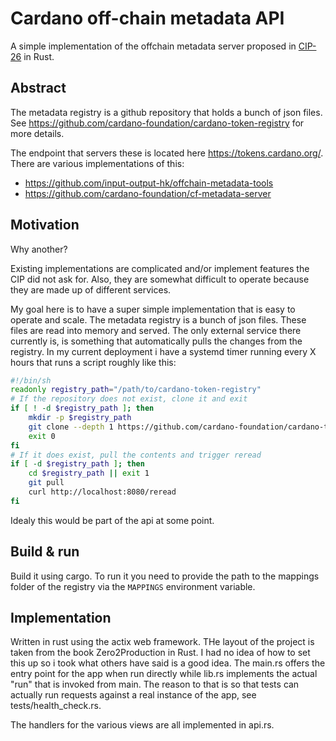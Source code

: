 # Cardano off-chain metadata API

A simple implementation of the offchain metadata server proposed in
[CIP-26](https://cips.cardano.org/cips/cip26/) in Rust.

## Abstract

The metadata registry is a github repository that holds a bunch of json files.
See <https://github.com/cardano-foundation/cardano-token-registry> for more details.

The endpoint that servers these is located here <https://tokens.cardano.org/>.
There are various implementations of this:

* <https://github.com/input-output-hk/offchain-metadata-tools>
* <https://github.com/cardano-foundation/cf-metadata-server>

## Motivation

Why another?

Existing implementations are complicated and/or implement features the CIP did not
ask for. Also, they are somewhat difficult to operate because they are made up
of different services.

My goal here is to have a super simple implementation that is easy to operate and
scale. The metadata registry is a bunch of json files. These files are read into
memory and served. The only external service there currently is, is something
that automatically pulls the changes from the registry. In my current deployment
i have a systemd timer running every X hours that runs a script roughly like this:

```bash
#!/bin/sh
readonly registry_path="/path/to/cardano-token-registry"
# If the repository does not exist, clone it and exit
if [ ! -d $registry_path ]; then
    mkdir -p $registry_path
    git clone --depth 1 https://github.com/cardano-foundation/cardano-token-registry.git $registry_path
    exit 0
fi
# If it does exist, pull the contents and trigger reread
if [ -d $registry_path ]; then
    cd $registry_path || exit 1
    git pull
    curl http://localhost:8080/reread
fi
```

Idealy this would be part of the api at some point.

## Build & run

Build it using cargo. To run it you need to provide the path to the mappings
folder of the registry via the `MAPPINGS` environment variable.

## Implementation

Written in rust using the actix web framework. THe layout of the project is
taken from the book Zero2Production in Rust. I had no idea of how to set
this up so i took what others have said is a good idea. The main.rs offers the
entry point for the app when run directly while lib.rs implements the actual
"run" that is invoked from main. The reason to that is so that tests can actually
run requests against a real instance of the app, see tests/health_check.rs.

The handlers for the various views are all implemented in api.rs.